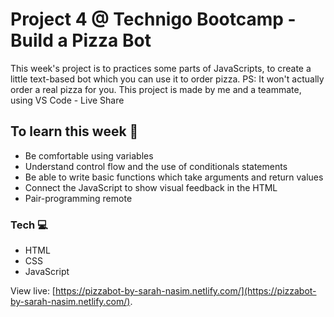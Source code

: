 # Project 4 @ Technigo Bootcamp - Build a Pizza Bot 


This week's project is to practices some parts of JavaScripts, to create a little text-based bot which you can use it to order pizza. PS: It won't actually order a real pizza for you. 
This project is made by me and a teammate, using VS Code - Live Share

## To learn this week 🧠

- Be comfortable using variables
- Understand control flow and the use of conditionals statements
- Be able to write basic functions which take arguments and return values
- Connect the JavaScript to show visual feedback in the HTML
- Pair-programming remote

### Tech  💻

- HTML
- CSS 
- JavaScript 

View live: [https://pizzabot-by-sarah-nasim.netlify.com/](https://pizzabot-by-sarah-nasim.netlify.com/).
